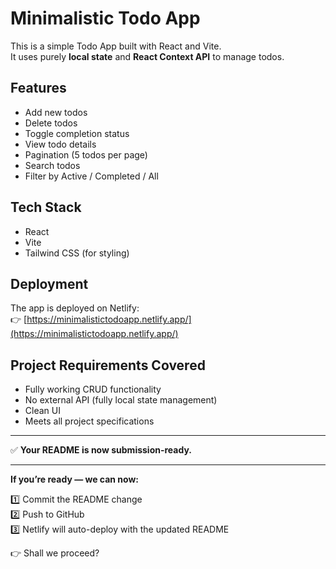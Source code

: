 # Minimalistic Todo App

This is a simple Todo App built with React and Vite.  
It uses purely **local state** and **React Context API** to manage todos.

## Features

- Add new todos
- Delete todos
- Toggle completion status
- View todo details
- Pagination (5 todos per page)
- Search todos
- Filter by Active / Completed / All

## Tech Stack

- React
- Vite
- Tailwind CSS (for styling)

## Deployment

The app is deployed on Netlify:  
👉 [https://minimalistictodoapp.netlify.app/](https://minimalistictodoapp.netlify.app/)

## Project Requirements Covered

- Fully working CRUD functionality
- No external API (fully local state management)
- Clean UI
- Meets all project specifications

---

✅ **Your README is now submission-ready.**

---

**If you’re ready — we can now:**

1️⃣ Commit the README change  
2️⃣ Push to GitHub  
3️⃣ Netlify will auto-deploy with the updated README

👉 Shall we proceed?
